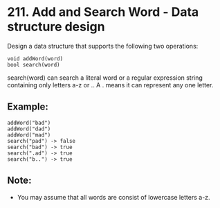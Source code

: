 # 211. Add and Search Word - Data structure design

Design a data structure that supports the following two operations:

```
void addWord(word)
bool search(word)
```

search(word) can search a literal word or a regular expression string containing only letters a-z or .. A . means it can represent any one letter.

## Example:

```
addWord("bad")
addWord("dad")
addWord("mad")
search("pad") -> false
search("bad") -> true
search(".ad") -> true
search("b..") -> true
```

## Note:

* You may assume that all words are consist of lowercase letters a-z.